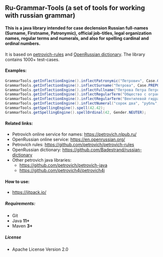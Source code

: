 ## Ru-Grammar-Tools (a set of tools for working with russian grammar)

#### This is a java library intended for case declension Russian full-names (Surname, Firstname, Patronymic), official job-titles, legal organization names, regular terms and numerals, and also for spelling cardinal and ordinal numbers.

It is based on [petrovich-rules](https://github.com/petrovich) and [OpenRussian dictionary](https://github.com/Badestrand/russian-dictionary). 
The library contains 1000+ test-cases.

#### Examples:

```java
GrammarTools.getInflectionEngine().inflectPatronymic("Петрович", Case.GENITIVE, Gender.MALE);
GrammarTools.getInflectionEngine().inflectSurname("Петрова", Case.PREPOSITIONAL, Gender.FEMALE);
GrammarTools.getInflectionEngine().inflectFullname("Петрова Петра Петровна", Case.DATIVE);
GrammarTools.getInflectionEngine().inflectRegularTerm("Общество с ограниченной ответственностью Бёрнинг Мэн", Case.ACCUSATIVE, false);
GrammarTools.getInflectionEngine().inflectRegularTerm("Вентилевой гидравлического пресса", Case.ACCUSATIVE, true);
GrammarTools.getInflectionEngine().inflectNumeral("сорок два", "рубль", Case.INSTRUMENTAL);
GrammarTools.getSpellingEngine().spell(42.42);
GrammarTools.getSpellingEngine().spellOrdinal(42, Gender.NEUTER);
```

#### Related links:

- Petrovich online service for names: https://petrovich.nlpub.ru/
- OpenRussian online service: https://en.openrussian.org/
- Petrovich rules: https://github.com/petrovich/petrovich-rules
- OpenRussian dictionary: https://github.com/Badestrand/russian-dictionary 
- Other petrovich java libraries: 
  * https://github.com/petrovich/petrovich-java
  * https://github.com/petrovich4j/petrovich4j

#### How to use:
- https://jitpack.io/

##### Requirements:

- Git
- Java **11+**
- Maven **3+**

##### License

* Apache License Version 2.0